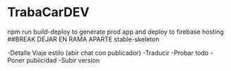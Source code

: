 # TrabaCarDEV

npm run build-deploy to generate prod app and deploy to firebase hosting
##BREAK DEJAR EN RAMA APARTE stable-skeleton

-Detalle Viaje estilo (abir chat con publicador)
-Traducir
-Probar todo
-Poner publicidad
-Subir version

